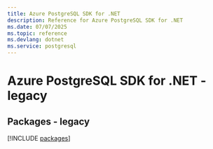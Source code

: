 ```yaml
---
title: Azure PostgreSQL SDK for .NET
description: Reference for Azure PostgreSQL SDK for .NET
ms.date: 07/07/2025
ms.topic: reference
ms.devlang: dotnet
ms.service: postgresql
---
```

# Azure PostgreSQL SDK for .NET - legacy
## Packages - legacy
[!INCLUDE [packages](postgresql-index.md)]